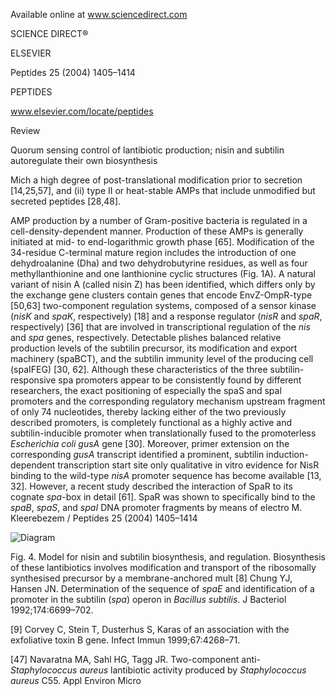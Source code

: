 
Available online at www.sciencedirect.com

SCIENCE DIRECT®

ELSEVIER

Peptides 25 (2004) 1405–1414

PEPTIDES

www.elsevier.com/locate/peptides

Review

Quorum sensing control of lantibiotic production; nisin and subtilin autoregulate their own biosynthesis

Mich
a high degree of post-translational modification prior to secretion [14,25,57], and (ii) type II or heat-stable AMPs that include unmodified but secreted peptides [28,48].

AMP production by a number of Gram-positive bacteria is regulated in a cell-density-dependent manner. Production of these AMPs is generally initiated at mid- to end-logarithmic growth phase
[65]. Modification of the 34-residue C-terminal mature region includes the introduction of one dehydroalanine (Dha) and two dehydrobutyrine residues, as well as four methyllanthionine and one lanthionine cyclic structures (Fig. 1A). A natural variant of nisin A (called nisin Z) has been identified, which differs only by the exchange
gene clusters contain genes that encode EnvZ-OmpR-type [50,63] two-component regulation systems, composed of a sensor kinase (*nisK* and *spaK*, respectively) [18] and a response regulator (*nisR* and *spaR*, respectively) [36] that are involved in transcriptional regulation of the *nis* and *spa* genes, respectively. Detectable
plishes balanced relative production levels of the subtilin precursor, its modification and export machinery (spaBCT), and the subtilin immunity level of the producing cell (spaIFEG) [30, 62]. Although these characteristics of the three subtilin-responsive spa promoters appear to be consistently found by different researchers, the exact positioning of especially the spaS and spal promoters and the corresponding regulatory mechanism
upstream fragment of only 74 nucleotides, thereby lacking either of the two previously described promoters, is completely functional as a highly active and subtilin-inducible promoter when translationally fused to the promoterless *Escherichia coli gusA* gene [30]. Moreover, primer extension on the corresponding *gusA* transcript identified a prominent, subtilin induction-dependent transcription start site
only qualitative in vitro evidence for NisR binding to the wild-type *nisA* promoter sequence has become available [13, 32]. However, a recent study described the interaction of SpaR to its cognate *spa*-box in detail [61]. SpaR was shown to specifically bind to the *spaB*, *spaS*, and *spaI* DNA promoter fragments by means of electro
M. Kleerebezem / Peptides 25 (2004) 1405–1414

![Diagram](attachment:diagram.png)

Fig. 4. Model for nisin and subtilin biosynthesis, and regulation. Biosynthesis of these lantibiotics involves modification and transport of the ribosomally synthesised precursor by a membrane-anchored mult
[8] Chung YJ, Hansen JN. Determination of the sequence of *spaE* and identification of a promoter in the subtilin (*spa*) operon in *Bacillus subtilis*. J Bacteriol 1992;174:6699–702.

[9] Corvey C, Stein T, Dusterhus S, Karas
of an association with the exfoliative toxin B gene. Infect Immun 1999;67:4268–71.

[47] Navaratna MA, Sahl HG, Tagg JR. Two-component anti- *Staphylococcus aureus* lantibiotic activity produced by *Staphylococcus aureus* C55. Appl Environ Micro